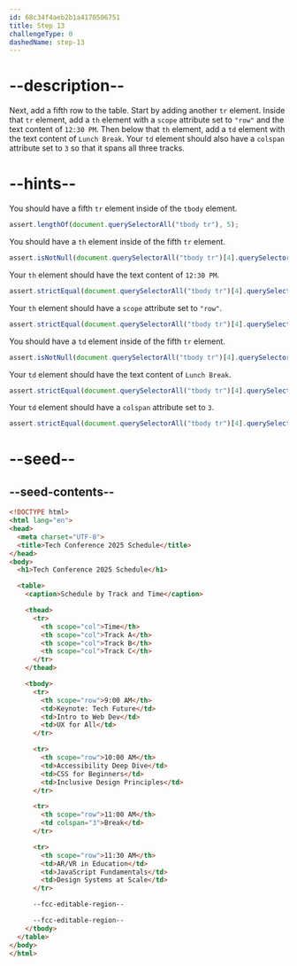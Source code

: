 ```yaml
---
id: 68c34f4aeb2b1a4170506751
title: Step 13
challengeType: 0
dashedName: step-13
---
```


# --description--

Next, add a fifth row to the table. Start by adding another `tr` element. Inside that `tr` element, add a `th` element with a `scope` attribute set to `"row"` and the text content of `12:30 PM`. Then below that `th` element, add a `td` element with the text content of `Lunch Break`. Your `td` element should also have a `colspan` attribute set to `3` so that it spans all three tracks.

# --hints--

You should have a fifth `tr` element inside of the `tbody` element.

```js
assert.lengthOf(document.querySelectorAll("tbody tr"), 5);
```

You should have a `th` element inside of the fifth `tr` element.

```js
assert.isNotNull(document.querySelectorAll("tbody tr")[4].querySelector("th"));
```

Your `th` element should have the text content of `12:30 PM`.

```js
assert.strictEqual(document.querySelectorAll("tbody tr")[4].querySelector("th")?.textContent, "12:30 PM");
```

Your `th` element should have a `scope` attribute set to `"row"`.

```js
assert.strictEqual(document.querySelectorAll("tbody tr")[4].querySelector("th")?.getAttribute("scope"), "row");
```

You should have a `td` element inside of the fifth `tr` element.

```js
assert.isNotNull(document.querySelectorAll("tbody tr")[4].querySelector("td"));
```

Your `td` element should have the text content of `Lunch Break`.

```js
assert.strictEqual(document.querySelectorAll("tbody tr")[4].querySelector("td")?.textContent, "Lunch Break");
``` 

Your `td` element should have a `colspan` attribute set to `3`.

```js
assert.strictEqual(document.querySelectorAll("tbody tr")[4].querySelector("td")?.getAttribute("colspan"), "3");
```

# --seed--

## --seed-contents--

```html
<!DOCTYPE html>
<html lang="en">
<head>
  <meta charset="UTF-8">
  <title>Tech Conference 2025 Schedule</title>
</head>
<body>
  <h1>Tech Conference 2025 Schedule</h1>

  <table>
    <caption>Schedule by Track and Time</caption>

    <thead>
      <tr>
        <th scope="col">Time</th>
        <th scope="col">Track A</th>
        <th scope="col">Track B</th>
        <th scope="col">Track C</th>
      </tr>
    </thead>

    <tbody>
      <tr>
        <th scope="row">9:00 AM</th>
        <td>Keynote: Tech Future</td>
        <td>Intro to Web Dev</td>
        <td>UX for All</td>
      </tr>

      <tr>
        <th scope="row">10:00 AM</th>
        <td>Accessibility Deep Dive</td>
        <td>CSS for Beginners</td>
        <td>Inclusive Design Principles</td>
      </tr>

      <tr>
        <th scope="row">11:00 AM</th>
        <td colspan="3">Break</td>
      </tr>

      <tr>
        <th scope="row">11:30 AM</th>
        <td>AR/VR in Education</td>
        <td>JavaScript Fundamentals</td>
        <td>Design Systems at Scale</td>
      </tr>

      --fcc-editable-region--

      --fcc-editable-region--
    </tbody>
  </table>
</body>
</html>
```
